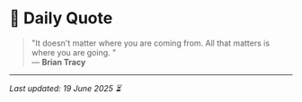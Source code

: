 # 📜 Daily Quote

> "It doesn't matter where you are coming from. All that matters is where you are going. "  
> — **Brian Tracy**

---

_Last updated: 19 June 2025 ⏳_
